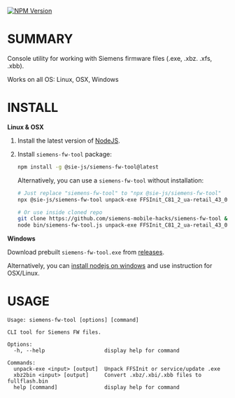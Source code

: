 
[![NPM Version](https://img.shields.io/npm/v/%40sie-js%2Fsiemens-fw-tool)](https://www.npmjs.com/package/@sie-js/siemens-fw-tool)

# SUMMARY
Console utility for working with Siemens firmware files (.exe, .xbz. .xfs, .xbb).

Works on all OS: Linux, OSX, Windows

# INSTALL
**Linux & OSX**
1. Install the latest version of [NodeJS](https://nodejs.org/en/download/).
2. Install `siemens-fw-tool` package:
	```bash
    npm install -g @sie-js/siemens-fw-tool@latest
 	```

	Alternatively, you can use a `siemens-fw-tool` without installation:
	```bash
    # Just replace "siemens-fw-tool" to "npx @sie-js/siemens-fw-tool"
    npx @sie-js/siemens-fw-tool unpack-exe FFSInit_C81_2_ua-retail_43_0390.exe
    
    # Or use inside cloned repo
    git clone https://github.com/siemens-mobile-hacks/siemens-fw-tool && cd siemens-fw-tool && npm i
    node bin/siemens-fw-tool.js unpack-exe FFSInit_C81_2_ua-retail_43_0390.exe
	```

**Windows**

Download prebuilt `siemens-fw-tool.exe` from [releases](https://github.com/siemens-mobile-hacks/siemens-fw-tool/releases).

Alternatively, you can [install nodejs on windows](https://nodejs.org/en/download/) and use instruction for OSX/Linux.

# USAGE
```
Usage: siemens-fw-tool [options] [command]

CLI tool for Siemens FW files.

Options:
  -h, --help                   display help for command

Commands:
  unpack-exe <input> [output]  Unpack FFSInit or service/update .exe
  xbz2bin <input> [output]     Convert .xbz/.xbi/.xbb files to fullflash.bin
  help [command]               display help for command
```
